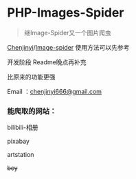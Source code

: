 # PHP-Images-Spider

> 继Image-Spider又一个图片爬虫

[Chenjinyi](https://github.com/Chenjinyi)/[Image-spider](https://github.com/Chenjinyi/Image-spider) 使用方法可以先参考

开发阶段 Readme晚点再补充

比原来的功能更强

Email ：chenjinyi666@gmail.com
### 能爬取的网站：

bilibili-相册

pixabay

artstation

~~bcy~~